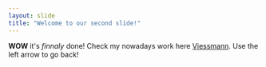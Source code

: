 ```yaml
---
layout: slide
title: "Welcome to our second slide!"
---
```

**WOW** it's *finnaly* done! Check my nowadays work here [Viessmann](http://viessmann.ua).
Use the left arrow to go back!
